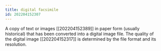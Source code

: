 ```yaml
---
title: digital facsimile
id: 202204152307
---
```


A copy of text or images [[202204152389]] in paper form (usually historical) that has been converted into a digital image file. The quality of the digital image [[202204152317]] is determined by the file format and its resolution.
